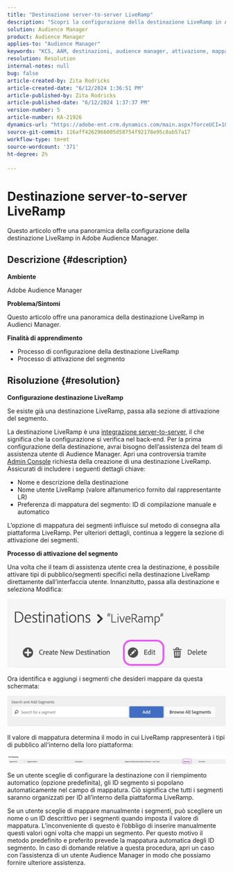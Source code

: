 ```yaml
---
title: "Destinazione server-to-server LiveRamp"
description: "Scopri la configurazione della destinazione LiveRamp in Adobe Audience Manager."
solution: Audience Manager
product: Audience Manager
applies-to: "Audience Manager"
keywords: "KCS, AAM, destinazioni, audience manager, attivazione, mappature, S2S, server-to-server"
resolution: Resolution
internal-notes: null
bug: false
article-created-by: Zita Rodricks
article-created-date: "6/12/2024 1:36:51 PM"
article-published-by: Zita Rodricks
article-published-date: "6/12/2024 1:37:37 PM"
version-number: 5
article-number: KA-21926
dynamics-url: "https://adobe-ent.crm.dynamics.com/main.aspx?forceUCI=1&pagetype=entityrecord&etn=knowledgearticle&id=857a98cd-c028-ef11-840b-000d3a372703"
source-git-commit: 116aff4262966005d58754f92178e95c8ab57a17
workflow-type: tm+mt
source-wordcount: '371'
ht-degree: 2%

---
```


# Destinazione server-to-server LiveRamp


Questo articolo offre una panoramica della configurazione della destinazione LiveRamp in Adobe Audience Manager.

## Descrizione {#description}


<b>Ambiente</b>

Adobe Audience Manager

<b>Problema/Sintomi</b>

Questo articolo offre una panoramica della destinazione LiveRamp in Audienci Manager.

<b>Finalità di apprendimento</b>

- Processo di configurazione della destinazione &#x200B;&#x200B;&#x200B;&#x200B;&#x200B;&#x200B;&#x200B;LiveRamp
- Processo di attivazione del segmento



## Risoluzione {#resolution}


<b>Configurazione destinazione LiveRamp</b>

Se esiste già una destinazione LiveRamp, passa alla sezione di attivazione del segmento. 

La destinazione LiveRamp è una [integrazione server-to-server](https://experienceleague.adobe.com/docs/audience-manager/user-guide/features/destinations/device-based/device-based-destinations-list.html?lang=en), il che significa che la configurazione si verifica nel back-end. Per la prima configurazione della destinazione, avrai bisogno dell’assistenza del team di assistenza utente di Audience Manager. Apri una controversia tramite [Admin Console](https://adminconsole.adobe.com/) richiesta della creazione di una destinazione LiveRamp. Assicurati di includere i seguenti dettagli chiave:

- Nome e descrizione della destinazione
- Nome utente LiveRamp (valore alfanumerico fornito dal rappresentante LR)
- Preferenza di mappatura del segmento: ID di compilazione manuale e automatico


L’opzione di mappatura dei segmenti influisce sul metodo di consegna alla piattaforma LiveRamp. Per ulteriori dettagli, continua a leggere la sezione di attivazione dei segmenti.



<b>Processo di attivazione del segmento</b>

Una volta che il team di assistenza utente crea la destinazione, è possibile attivare tipi di pubblico/segmenti specifici nella destinazione LiveRamp direttamente dall’interfaccia utente. Innanzitutto, passa alla destinazione e seleziona Modifica:

![](assets/bd9e9cba-89e3-ed11-a7c7-6045bd0065b6.png)



Ora identifica e aggiungi i segmenti che desideri mappare da questa schermata:

![](assets/d96041d3-89e3-ed11-a7c7-6045bd0065b6.png)

Il valore di mappatura determina il modo in cui LiveRamp rappresenterà i tipi di pubblico all&#39;interno della loro piattaforma: 

![](assets/75158bf1-89e3-ed11-a7c7-6045bd0065b6.png)

Se un utente sceglie di configurare la destinazione con il riempimento automatico (opzione predefinita), gli ID segmento si popolano automaticamente nel campo di mappatura. Ciò significa che tutti i segmenti saranno organizzati per ID all’interno della piattaforma LiveRamp.

Se un utente sceglie di mappare manualmente i segmenti, può scegliere un nome o un ID descrittivo per i segmenti quando imposta il valore di mappatura. L’inconveniente di questo è l’obbligo di inserire manualmente questi valori ogni volta che mappi un segmento. Per questo motivo il metodo predefinito e preferito prevede la mappatura automatica degli ID segmento. In caso di domande relative a questa procedura, apri un caso con l’assistenza di un utente Audience Manager in modo che possiamo fornire ulteriore assistenza.
